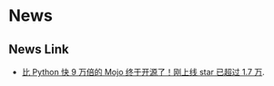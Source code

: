 # News

## News Link

-  [比 Python 快 9 万倍的 Mojo 终于开源了！刚上线 star 已超过 1.7 万](https://zhuanlan.zhihu.com/p/690293870/).


